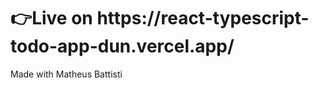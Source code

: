 <h1>👉Live on https://react-typescript-todo-app-dun.vercel.app/ </h1>
<p>Made with Matheus Battisti</p>
